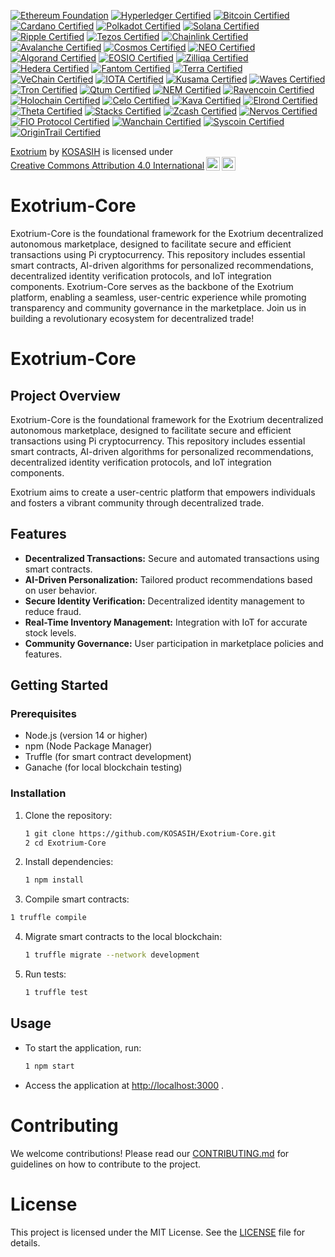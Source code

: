 [![Ethereum Foundation](https://img.shields.io/badge/Ethereum%20Foundation-Certified-3C3C3D?style=flat&logo=ethereum)](https://ethereum.org/en/foundation/)
[![Hyperledger Certified](https://img.shields.io/badge/Hyperledger-Certified-FF4B00?style=flat&logo=hyperledger)](https://www.hyperledger.org/)
[![Bitcoin Certified](https://img.shields.io/badge/Bitcoin-Certified-F7931A?style=flat&logo=bitcoin)](https://bitcoin.org/en/)
[![Cardano Certified](https://img.shields.io/badge/Cardano-Certified-3CCBDA?style=flat&logo=cardano)](https://cardano.org/)
[![Polkadot Certified](https://img.shields.io/badge/Polkadot-Certified-E6007E?style=flat&logo=polkadot)](https://polkadot.network/)
[![Solana Certified](https://img.shields.io/badge/Solana-Certified-65B3F0?style=flat&logo=solana)](https://solana.com/)
[![Ripple Certified](https://img.shields.io/badge/Ripple-Certified-00AAB6?style=flat&logo=ripple)](https://ripple.com/)
[![Tezos Certified](https://img.shields.io/badge/Tezos-Certified-000000?style=flat&logo=tezos)](https://tezos.com/)
[![Chainlink Certified](https://img.shields.io/badge/Chainlink-Certified-3751FF?style=flat&logo=chainlink)](https://chain.link/)
[![Avalanche Certified](https://img.shields.io/badge/Avalanche-Certified-E84142?style=flat&logo=avalanche)](https://www.avax.network/)
[![Cosmos Certified](https://img.shields.io/badge/Cosmos-Certified-2B8BB8?style=flat&logo=cosmos)](https://cosmos.network/)
[![NEO Certified](https://img.shields.io/badge/NEO-Certified-00A86B?style=flat&logo=neo)](https://neo.org/)
[![Algorand Certified](https://img.shields.io/badge/Algorand-Certified-00B2A9?style=flat&logo=algorand)](https://www.algorand.com/)
[![EOSIO Certified](https://img.shields.io/badge/EOSIO-Certified-0E4C92?style=flat&logo=eos)](https://eos.io/)
[![Zilliqa Certified](https://img.shields.io/badge/Zilliqa-Certified-3B3B3B?style=flat&logo=zilliqa)](https://zilliqa.com/)
[![Hedera Certified](https://img.shields.io/badge/Hedera-Certified-5C6BC0?style=flat&logo=hedera)](https://www.hedera.com/)
[![Fantom Certified](https://img.shields.io/badge/Fantom-Certified-1967FF?style=flat&logo=fantom)](https://fantom.foundation/)
[![Terra Certified](https://img.shields.io/badge/Terra-Certified-1C1C1C?style=flat&logo=terra)](https://terra.money/)
[![VeChain Certified](https://img.shields.io/badge/VeChain-Certified-4B8B3B?style=flat&logo=vechain)](https://www.vechain.org/)
[![IOTA Certified](https://img.shields.io/badge/IOTA-Certified-4B8B3B?style=flat&logo=iota)](https://www.iota.org/)
[![Kusama Certified](https://img.shields.io/badge/Kusama-Certified-6C6C6C?style=flat&logo=kusama)](https://kusama.network/)
[![Waves Certified](https://img.shields.io/badge/Waves-Certified-1C1C1C?style=flat&logo=waves)](https://waves.tech/)
[![Tron Certified](https://img.shields.io/badge/Tron-Certified-FF6A00?style=flat&logo=tron)](https://tron.network/)
[![Qtum Certified](https://img.shields.io/badge/Qtum-Certified-2B2B2B?style=flat&logo=qtum)](https://qtum.org/)
[![NEM Certified](https://img.shields.io/badge/NEM-Certified-4B8B3B?style=flat&logo=nem)](https://nem.io/)
[![Ravencoin Certified](https://img.shields.io/badge/Ravencoin-Certified-8B0000?style=flat&logo=ravencoin)](https://ravencoin.org/)
[![Holochain Certified](https://img.shields.io/badge/Holochain-Certified-FF4B00?style=flat&logo=holetype)](https://holochain.org/)
[![Celo Certified](https://img.shields.io/badge/Celo-Certified-00B2A9?style=flat&logo=celo)](https://celo.org/)
[![Kava Certified](https://img.shields.io/badge/Kava-Certified-4B8B3B?style=flat&logo=kava)](https://kava.io/)
[![Elrond Certified](https://img.shields.io/badge/Elrond-Certified-3B3B3B?style=flat&logo=elrond)](https://elrond.com/)
[![Theta Certified](https://img.shields.io/badge/Theta-Certified-5C6BC0?style=flat&logo=theta)](https://www.thetatoken.org/)
[![Stacks Certified](https://img.shields.io/badge/Stacks-Certified-00AAB6?style=flat&logo=stacks)](https://www.stacks.co/)
[![Zcash Certified](https://img.shields.io/badge/Zcash-Certified-4B8B3B?style=flat&logo=zcash)](https://z.cash/)
[![Nervos Certified](https://img.shields.io/badge/Nervos-Certified-FF4B00?style=flat&logo=nervos)](https://www.nervos.org/)
[![FIO Protocol Certified](https://img.shields.io/badge/FIO%20Protocol-Certified-00B2A9?style=flat&logo=fio)](https://fioprotocol.io/)
[![Wanchain Certified](https://img.shields.io/badge/Wanchain-Certified-4B8B3B?style=flat&logo=wanchain)](https://wanchain.org/)
[![Syscoin Certified](https://img.shields.io/badge/Syscoin-Certified-4B8B3B?style=flat&logo=syscoin)](https://syscoin.org/)
[![OriginTrail Certified](https://img.shields.io/badge/OriginTrail-Certified-4B8B3B?style=flat&logo=origintrail)](https://origintrail.io/)

<p xmlns:cc="http://creativecommons.org/ns#" xmlns:dct="http://purl.org/dc/terms/"><a property="dct:title" rel="cc:attributionURL" href="https://github.com/KOSASIH/Exotrium-Core">Exotrium</a> by <a rel="cc:attributionURL dct:creator" property="cc:attributionName" href="https://www.linkedin.com/in/kosasih-81b46b5a">KOSASIH</a> is licensed under <a href="https://creativecommons.org/licenses/by/4.0/?ref=chooser-v1" target="_blank" rel="license noopener noreferrer" style="display:inline-block;">Creative Commons Attribution 4.0 International<img style="height:22px!important;margin-left:3px;vertical-align:text-bottom;" src="https://mirrors.creativecommons.org/presskit/icons/cc.svg?ref=chooser-v1" alt=""><img style="height:22px!important;margin-left:3px;vertical-align:text-bottom;" src="https://mirrors.creativecommons.org/presskit/icons/by.svg?ref=chooser-v1" alt=""></a></p>

# Exotrium-Core
Exotrium-Core is the foundational framework for the Exotrium decentralized autonomous marketplace, designed to facilitate secure and efficient transactions using Pi cryptocurrency. This repository includes essential smart contracts, AI-driven algorithms for personalized recommendations, decentralized identity verification protocols, and IoT integration components. Exotrium-Core serves as the backbone of the Exotrium platform, enabling a seamless, user-centric experience while promoting transparency and community governance in the marketplace. Join us in building a revolutionary ecosystem for decentralized trade!

# Exotrium-Core

## Project Overview

Exotrium-Core is the foundational framework for the Exotrium decentralized autonomous marketplace, designed to facilitate secure and efficient transactions using Pi cryptocurrency. This repository includes essential smart contracts, AI-driven algorithms for personalized recommendations, decentralized identity verification protocols, and IoT integration components. 

Exotrium aims to create a user-centric platform that empowers individuals and fosters a vibrant community through decentralized trade.

## Features

- **Decentralized Transactions:** Secure and automated transactions using smart contracts.
- **AI-Driven Personalization:** Tailored product recommendations based on user behavior.
- **Secure Identity Verification:** Decentralized identity management to reduce fraud.
- **Real-Time Inventory Management:** Integration with IoT for accurate stock levels.
- **Community Governance:** User participation in marketplace policies and features.

## Getting Started

### Prerequisites

- Node.js (version 14 or higher)
- npm (Node Package Manager)
- Truffle (for smart contract development)
- Ganache (for local blockchain testing)

### Installation

1. Clone the repository:
   ```bash
   1 git clone https://github.com/KOSASIH/Exotrium-Core.git
   2 cd Exotrium-Core
   ```

2. Install dependencies:

   ```bash
   1 npm install
   ```
   
 3. Compile smart contracts:
 
   ```bash
   1 truffle compile
   ```

4. Migrate smart contracts to the local blockchain:

   ```bash
   1 truffle migrate --network development
   ```
   
5. Run tests:

   ```bash
   1 truffle test
   ```
   
## Usage
- To start the application, run:

   ```bash
   1 npm start
   ```

- Access the application at [http://localhost:3000](http://localhost:3000)  .

# Contributing

We welcome contributions! Please read our [CONTRIBUTING.md](CONTRIBUTING.md) for guidelines on how to contribute to the project.

# License

This project is licensed under the MIT License. See the [LICENSE](LICENSE) file for details.

